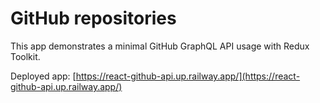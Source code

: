 # GitHub repositories

This app demonstrates a minimal GitHub GraphQL API usage with Redux Toolkit.

Deployed app: [https://react-github-api.up.railway.app/](https://react-github-api.up.railway.app/)
